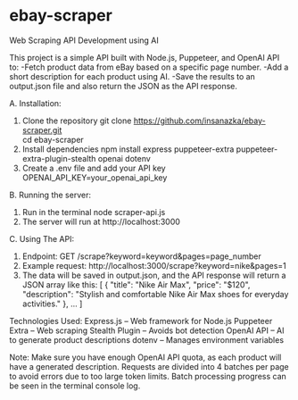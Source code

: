 # ebay-scraper
Web Scraping API Development using AI

This project is a simple API built with Node.js, Puppeteer, and OpenAI API to:
    -Fetch product data from eBay based on a specific page number.
    -Add a short description for each product using AI.
    -Save the results to an output.json file and also return the JSON as the API response.

A. Installation:
1. Clone the repository
	git clone https://github.com/insanazka/ebay-scraper.git  
	cd ebay-scraper 
2. Install dependencies
	npm install express puppeteer-extra puppeteer-extra-plugin-stealth openai dotenv  
3. Create a .env file and add your API key
	OPENAI_API_KEY=your_openai_api_key

B. Running the server:
1. Run in the terminal
	node scraper-api.js  
2. The server will run at
	http://localhost:3000  

C. Using The API:
1. Endpoint: GET /scrape?keyword=keyword&pages=page_number
2. Example request:
	http://localhost:3000/scrape?keyword=nike&pages=1  
3. The data will be saved in output.json, and the API response will return a JSON array like this:
	[
  		{
    		"title": "Nike Air Max",
    		"price": "$120",
    		"description": "Stylish and comfortable Nike Air Max shoes for everyday activities."
  		},
  	    ...
	]

Technologies Used:
Express.js – Web framework for Node.js
Puppeteer Extra – Web scraping
Stealth Plugin – Avoids bot detection
OpenAI API – AI to generate product descriptions
dotenv – Manages environment variables

Note:
Make sure you have enough OpenAI API quota, as each product will have a generated description.
Requests are divided into 4 batches per page to avoid errors due to too large token limits.
Batch processing progress can be seen in the terminal console log.

